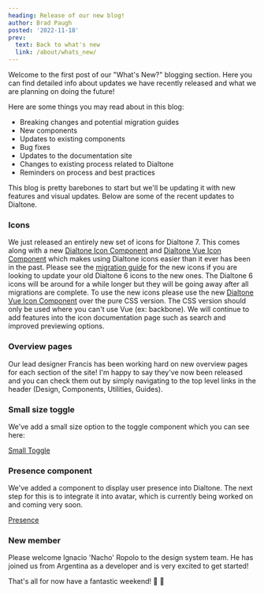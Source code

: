 ```yaml
---
heading: Release of our new blog!
author: Brad Paugh
posted: '2022-11-18'
prev:
  text: Back to what's new
  link: /about/whats_new/
---
```

<!-- Note the date must be in this format YYYY-M-D and wrapped in single quotes -->

<BlogPost :author="$frontmatter.author" :posted="parse($frontmatter.posted, 'y-M-d', new Date())" :heading="$frontmatter.heading">

Welcome to the first post of our "What's New?" blogging section. Here you can find detailed info about updates we have recently released and what we are planning on doing the future!

Here are some things you may read about in this blog:

- Breaking changes and potential migration guides
- New components
- Updates to existing components
- Bug fixes
- Updates to the documentation site
- Changes to existing process related to Dialtone
- Reminders on process and best practices

This blog is pretty barebones to start but we'll be updating it with new features and visual updates. Below are some of the recent updates to Dialtone.

### Icons

We just released an entirely new set of icons for Dialtone 7. This comes along with a new [Dialtone Icon Component](http://dialpad.design/components/icon.html) and [Dialtone Vue Icon Component](https://vue.dialpad.design/?path=/story/components-icon--default) which makes using Dialtone icons easier than it ever has been in the past. Please see the [migration guide](https://github.com/dialpad/dialtone/blob/staging/migration_guide/MIGRATION_GUIDE.md#icons) for the new icons if you are looking to update your old Dialtone 6 icons to the new ones. The Dialtone 6 icons will be around for a while longer but they will be going away after all migrations are complete. To use the new icons please use the new [Dialtone Vue Icon Component](https://vue.dialpad.design/?path=/story/components-icon--default) over the pure CSS version. The CSS version should only be used where you can't use Vue (ex: backbone). We will continue to add features into the icon documentation page such as search and improved previewing options.

### Overview pages

Our lead designer Francis has been working hard on new overview pages for each section of the site! I'm happy to say they've now been released and you can check them out by simply navigating to the top level links in the header (Design, Components, Utilities, Guides).

### Small size toggle

We've add a small size option to the toggle component which you can see here:

[Small Toggle](https://vue.dialpad.design/?path=/story/components-toggle--default&args=size:sm)

### Presence component

We've added a component to display user presence into Dialtone. The next step for this is to integrate it into avatar, which is currently being worked on and coming very soon.

[Presence](https://vue.dialpad.design/?path=/story/components-presence--default)

### New member

Please welcome Ignacio 'Nacho' Ropolo to the design system team. He has joined us from Argentina as a developer and is very excited to get started!

That's all for now have a fantastic weekend! :tada: :wave:
</BlogPost>

<script setup>
import BlogPost from '@baseComponents/BlogPost.vue';
import { parse } from 'date-fns';
</script>

